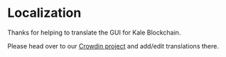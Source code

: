 # Localization

Thanks for helping to translate the GUI for Kale Blockchain.

Please head over to our [Crowdin project](https://crowdin.com/project/olive-blockchain/) and add/edit translations there.

